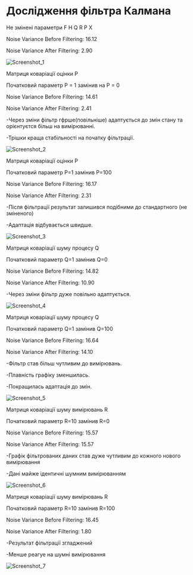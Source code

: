 # Дослідження фільтра Калмана

Не змінені параметри F H Q R P X

Noise Variance Before Filtering: 16.12

Noise Variance After Filtering: 2.90

![Screenshot_1](https://github.com/user-attachments/assets/29c4bc27-4011-47db-84ec-ed8aeea0939a)


Матриця коваріації оцінки P

Початковий параметр P = 1 замінив на P = 0

Noise Variance Before Filtering: 14.61

Noise Variance After Filtering: 2.41

-Через зміни фільтр гфрше(повільніше) адаптується до змін стану та орієнтуєтся більш на вимірюванні. 

-Трішки краща стабільності на початку фільтрації.

![Screenshot_2](https://github.com/user-attachments/assets/3efbe17c-fa7e-4e6b-8e67-13294cdd7507)


Матриця коваріації оцінки P

Початковий параметр P=1 замінив P=100

Noise Variance Before Filtering: 16.17

Noise Variance After Filtering: 2.31

-Після фільтрації результат залишився подібними до стандартного (не зміненого)

-Адаптація відбувається швидше.

![Screenshot_3](https://github.com/user-attachments/assets/1b9d7a7a-fd45-438a-9705-514643b993f5)


Матриця коваріації шуму процесу Q

Початковий параметр Q=1 замінив Q=0

Noise Variance Before Filtering: 14.82

Noise Variance After Filtering: 10.90

-Через зміни фільтр дуже повільно адаптується.

![Screenshot_4](https://github.com/user-attachments/assets/8150f737-3183-41e4-b9f1-a0f4f6da6bb6)


Матриця коваріації шуму процесу Q

Початковий параметр Q=1 замінив Q=100

Noise Variance Before Filtering: 16.64

Noise Variance After Filtering: 14.10

-Фільтр став більш чутливим до вимірювань. 

-Плавність графіку зменшилась.

-Покращилась адаптація до змін.

![Screenshot_5](https://github.com/user-attachments/assets/ddf99190-721b-425e-b8b8-e07bb8318973)


Матриця коваріації шуму вимірювань R

Початковий параметр R=10 замінив R=0

Noise Variance Before Filtering: 15.57

Noise Variance After Filtering: 15.57

-Графік фільтрованих даних став дуже чутливим до кожного нового вимірювання

-Дані майже ідентичні шумним вимірюванням

![Screenshot_6](https://github.com/user-attachments/assets/66212862-dc51-48f3-844e-1e40d94727fc)


Матриця коваріації шуму вимірювань R

Початковий параметр R=10 замінив R=100

Noise Variance Before Filtering: 16.45

Noise Variance After Filtering: 1.80

-Результат фільтрації згладжений

-Менше реагуе на шумні вимірювання

![Screenshot_7](https://github.com/user-attachments/assets/1b4b3075-db4a-4757-9904-95c6bff87827)
